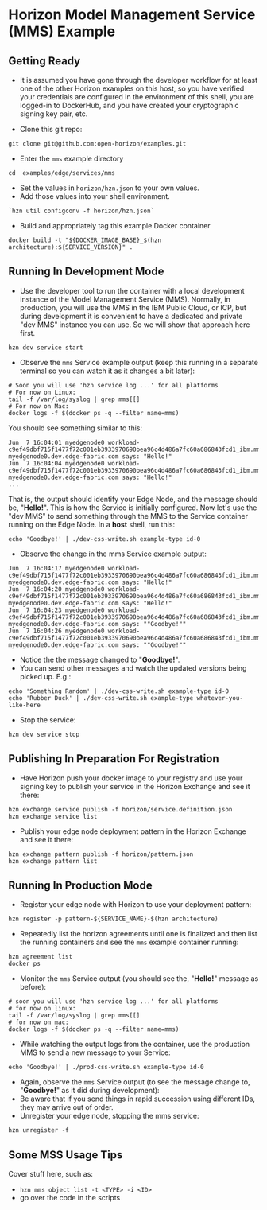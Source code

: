 # Horizon Model Management Service (MMS) Example

## Getting Ready

- It is assumed you have gone through the developer workflow for at least one of the other Horizon examples on this host, so you have verified your credentials are configured in the environment of this shell, you are logged-in to DockerHub, and you have created your cryptographic signing key pair, etc.

- Clone this git repo:

```
git clone git@github.com:open-horizon/examples.git
```

- Enter the `mms` example directory

```
cd  examples/edge/services/mms
```

- Set the values in `horizon/hzn.json` to your own values.
- Add those values into your shell environment.

```
`hzn util configconv -f horizon/hzn.json`
```

- Build and appropriately tag this example Docker container

```
docker build -t "${DOCKER_IMAGE_BASE}_$(hzn architecture):${SERVICE_VERSION}" .
```

## Running In Development Mode

- Use the developer tool to run the container with a local development instance of the Model Management Service (MMS). Normally, in production, you will use the MMS in the IBM Public Cloud, or ICP, but during development it is convenient to have a dedicated and private "dev MMS" instance you can use. So we will show that approach here first.

```
hzn dev service start
```

- Observe the `mms` Service example output (keep this running in a separate terminal so you can watch it as it changes a bit later):

```
# Soon you will use 'hzn service log ...' for all platforms
# For now on Linux:
tail -f /var/log/syslog | grep mms[[]
# For now on Mac:
docker logs -f $(docker ps -q --filter name=mms)
``` 

You should see something similar to this:

```
Jun  7 16:04:01 myedgenode0 workload-c9ef49dbf715f1477f72c001eb3933970690bea96c4d486a7fc60a686843fcd1_ibm.mms[823]: myedgenode0.dev.edge-fabric.com says: "Hello!"
Jun  7 16:04:04 myedgenode0 workload-c9ef49dbf715f1477f72c001eb3933970690bea96c4d486a7fc60a686843fcd1_ibm.mms[823]: myedgenode0.dev.edge-fabric.com says: "Hello!"
...
```

That is, the output should identify your Edge Node, and the message should be, "**Hello!**". This is how the Service is initially configured. Now let's use the "dev MMS" to send something through the MMS to the Service container running on the Edge Node. In a **host**  shell, run this:

```
echo 'Goodbye!' | ./dev-css-write.sh example-type id-0
```

- Observe the change in the mms Service example output:

```
Jun  7 16:04:17 myedgenode0 workload-c9ef49dbf715f1477f72c001eb3933970690bea96c4d486a7fc60a686843fcd1_ibm.mms[823]: myedgenode0.dev.edge-fabric.com says: "Hello!"
Jun  7 16:04:20 myedgenode0 workload-c9ef49dbf715f1477f72c001eb3933970690bea96c4d486a7fc60a686843fcd1_ibm.mms[823]: myedgenode0.dev.edge-fabric.com says: "Hello!"
Jun  7 16:04:23 myedgenode0 workload-c9ef49dbf715f1477f72c001eb3933970690bea96c4d486a7fc60a686843fcd1_ibm.mms[823]: myedgenode0.dev.edge-fabric.com says: ""Goodbye!""
Jun  7 16:04:26 myedgenode0 workload-c9ef49dbf715f1477f72c001eb3933970690bea96c4d486a7fc60a686843fcd1_ibm.mms[823]: myedgenode0.dev.edge-fabric.com says: ""Goodbye!""
```

- Notice the the message changed to "**Goodbye!**".
- You can send other messages and watch the updated versions being picked up. E.g.:

```
echo 'Something Random' | ./dev-css-write.sh example-type id-0
echo 'Rubber Duck' | ./dev-css-write.sh example-type whatever-you-like-here
```

- Stop the service:

```
hzn dev service stop
```

## Publishing In Preparation For Registration

- Have Horizon push your docker image to your registry and use your signing key to publish your service in the Horizon Exchange and see it there:

```
hzn exchange service publish -f horizon/service.definition.json
hzn exchange service list
```

- Publish your edge node deployment pattern in the Horizon Exchange and see it there:

```
hzn exchange pattern publish -f horizon/pattern.json
hzn exchange pattern list
```

## Running In Production Mode

- Register your edge node with Horizon to use your deployment pattern:

```
hzn register -p pattern-${SERVICE_NAME}-$(hzn architecture)
```

- Repeatedly list the horizon agreements until one is finalized and then list the running containers and see the `mms` example container running:

```
hzn agreement list
docker ps
```

- Monitor the `mms` Service output (you should see the, "**Hello!**" message as before):

```
# soon you will use 'hzn service log ...' for all platforms
# for now on linux:
tail -f /var/log/syslog | grep mms[[]
# for now on mac:
docker logs -f $(docker ps -q --filter name=mms)
``` 

- While watching the output logs from the container, use the production MMS to send a new message to your Service:

```
echo 'Goodbye!' | ./prod-css-write.sh example-type id-0
```

- Again, observe the `mms` Service output (to see the message change to, "**Goodbye!**" as it did during development):
- Be aware that if you send things in rapid succession using different IDs, they may arrive out of order.
- Unregister your edge node, stopping the mms service:

```
hzn unregister -f
```

## Some MSS Usage Tips

Cover stuff here, such as:
- `hzn mms object list -t <TYPE> -i <ID>`
- go over the code in the scripts


